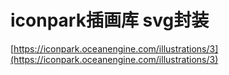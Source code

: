 # iconpark插画库 svg封装
[https://iconpark.oceanengine.com/illustrations/3](https://iconpark.oceanengine.com/illustrations/3)